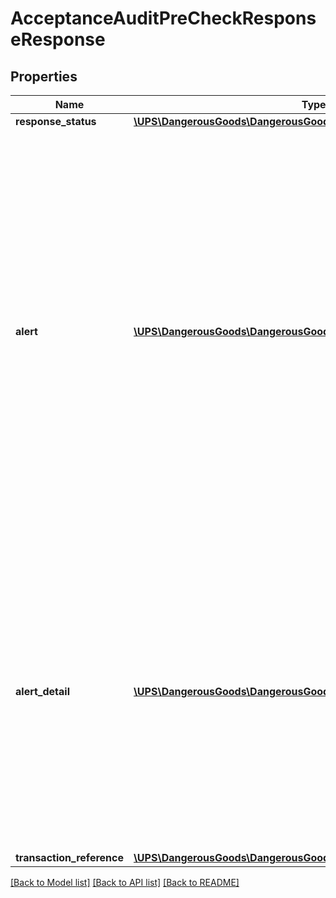 # AcceptanceAuditPreCheckResponseResponse

## Properties
Name | Type | Description | Notes
------------ | ------------- | ------------- | -------------
**response_status** | [**\UPS\DangerousGoods\DangerousGoods\ResponseResponseStatus**](ResponseResponseStatus.md) |  | 
**alert** | [**\UPS\DangerousGoods\DangerousGoods\ResponseAlert[]**](ResponseAlert.md) | Alert Container.  There can be zero to many alert containers with code and description.  **NOTE:** For versions &gt;&#x3D; v2, this element will always be returned as an array. For requests using version &#x3D; v1, this element will be returned as an array if there is more than one object and a single object if there is only 1. | [optional] 
**alert_detail** | [**\UPS\DangerousGoods\DangerousGoods\ResponseAlertDetail[]**](ResponseAlertDetail.md) | Alert Detail Container.  **NOTE:** For versions &gt;&#x3D; v2, this element will always be returned as an array. For requests using version &#x3D; v1, this element will be returned as an array if there is more than one object and a single object if there is only 1. | [optional] 
**transaction_reference** | [**\UPS\DangerousGoods\DangerousGoods\ResponseTransactionReference**](ResponseTransactionReference.md) |  | [optional] 

[[Back to Model list]](../../README.md#documentation-for-models) [[Back to API list]](../../README.md#documentation-for-api-endpoints) [[Back to README]](../../README.md)

